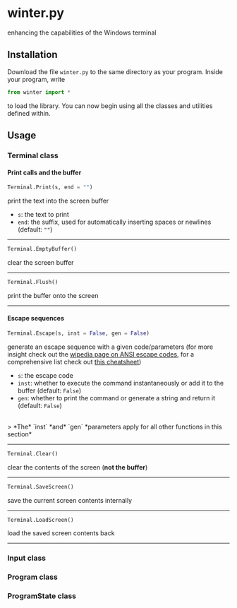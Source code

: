 # winter.py
enhancing the capabilities of the Windows terminal

## Installation
Download the file `winter.py` to the same directory as your program. Inside your program, write
```python
from winter import *
```
to load the library. You can now begin using all the classes and utilities defined within.

## Usage

### Terminal class

#### Print calls and the buffer

```python
Terminal.Print(s, end = "")
```
print the text into the screen buffer
* `s`: the text to print
* `end`: the suffix, used for automatically inserting spaces or newlines (default: `""`)
<hr>

```python
Terminal.EmptyBuffer()
```
clear the screen buffer
<hr>

```python
Terminal.Flush()
```
print the buffer onto the screen
<hr>

#### Escape sequences

```python
Terminal.Escape(s, inst = False, gen = False)
```
generate an escape sequence with a given code/parameters (for more insight check out the [wipedia page on ANSI escape codes](https://en.wikipedia.org/wiki/ANSI_escape_code), for a comprehensive list check out [this cheatsheet](https://gist.github.com/fnky/458719343aabd01cfb17a3a4f7296797))
* `s`: the escape code
* `inst`: whether to execute the command instantaneously or add it to the buffer (default: `False`)
* `gen`: whether to print the command or generate a string and return it (default: `False`)
<br>
> *The* `inst` *and* `gen` *parameters apply for all other functions in this section*
<hr>

```python
Terminal.Clear()
```
clear the contents of the screen (**not the buffer**)
<hr>

```python
Terminal.SaveScreen()
```
save the current screen contents internally
<hr>

```python
Terminal.LoadScreen()
```
load the saved screen contents back
<hr>

### Input class

### Program class

### ProgramState class

